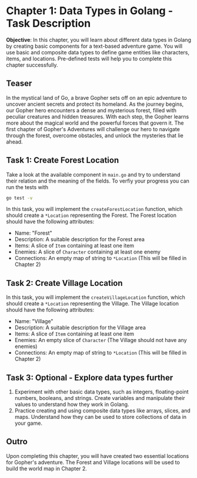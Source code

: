 # Chapter 1: Data Types in Golang - Task Description

**Objective**: In this chapter, you will learn about different data types in Golang by creating basic components for a text-based adventure game. You will use basic and composite data types to define game entities like characters, items, and locations. Pre-defined tests will help you to complete this chapter successfully.

## Teaser

In the mystical land of Go, a brave Gopher sets off on an epic adventure to uncover ancient secrets and protect its homeland. As the journey begins, our Gopher hero encounters a dense and mysterious forest, filled with peculiar creatures and hidden treasures. With each step, the Gopher learns more about the magical world and the powerful forces that govern it. The first chapter of Gopher's Adventures will challenge our hero to navigate through the forest, overcome obstacles, and unlock the mysteries that lie ahead.

## Task 1: Create Forest Location

Take a look at the available component in `main.go` and try to understand their relation and the meaning of the fields. To verfiy your progress you can run the tests with 
```bash
go test -v
```

In this task, you will implement the `createForestLocation` function, which should create a `*Location` representing the Forest. The Forest location should have the following attributes:

- Name: "Forest"
- Description: A suitable description for the Forest area
- Items: A slice of `Item` containing at least one item
- Enemies: A slice of `Character` containing at least one enemy
- Connections: An empty map of string to `*Location` (This will be filled in Chapter 2)

## Task 2: Create Village Location

In this task, you will implement the `createVillageLocation` function, which should create a `*Location` representing the Village. The Village location should have the following attributes:

- Name: "Village"
- Description: A suitable description for the Village area
- Items: A slice of `Item` containing at least one item
- Enemies: An empty slice of `Character` (The Village should not have any enemies)
- Connections: An empty map of string to `*Location` (This will be filled in Chapter 2)

## Task 3: Optional - Explore data types further

1. Experiment with other basic data types, such as integers, floating-point numbers, booleans, and strings. Create variables and manipulate their values to understand how they work in Golang.
2. Practice creating and using composite data types like arrays, slices, and maps. Understand how they can be used to store collections of data in your game.

## Outro

Upon completing this chapter, you will have created two essential locations for Gopher's adventure. The Forest and Village locations will be used to build the world map in Chapter 2.